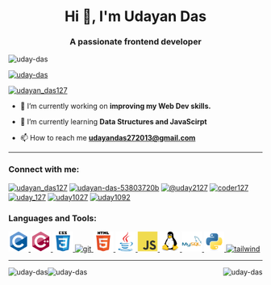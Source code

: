 <h1 align="center">Hi 👋, I'm Udayan Das</h1>
<h3 align="center">A passionate frontend developer</h3>

<p align="left"> <img src="https://komarev.com/ghpvc/?username=uday-das&label=Profile%20views&color=ffbb00&style=flat" alt="uday-das" /> </p>

<p align="left"> <a href="https://github.com/ryo-ma/github-profile-trophy"><img src="https://github-profile-trophy.vercel.app/?username=uday-das" alt="uday-das" /></a> </p>

<p align="left"> <a href="https://twitter.com/udayan_das127" target="blank"><img src="https://img.shields.io/twitter/follow/udayan_das127?logo=twitter&style=for-the-badge" alt="udayan_das127" /></a> </p>

- 🔭 I’m currently working on **improving my Web Dev skills.**

- 🌱 I’m currently learning **Data Structures and JavaScirpt**

- 📫 How to reach me **udayandas272013@gmail.com**

<hr>
<h3 align="left">Connect with me:</h3>
<p align="left">
<a href="https://twitter.com/udayan_das127" target="blank"><img align="center" src="https://raw.githubusercontent.com/rahuldkjain/github-profile-readme-generator/master/src/images/icons/Social/twitter.svg" alt="udayan_das127" height="30" width="40" /></a>
<a href="https://linkedin.com/in/udayan-das-53803720b" target="blank"><img align="center" src="https://raw.githubusercontent.com/rahuldkjain/github-profile-readme-generator/master/src/images/icons/Social/linked-in-alt.svg" alt="udayan-das-53803720b" height="30" width="40" /></a>
<a href="https://medium.com/@uday2127" target="blank"><img align="center" src="https://raw.githubusercontent.com/rahuldkjain/github-profile-readme-generator/master/src/images/icons/Social/medium.svg" alt="@uday2127" height="30" width="40" /></a>
<a href="https://www.codechef.com/users/coder127" target="blank"><img align="center" src="https://cdn.jsdelivr.net/npm/simple-icons@3.1.0/icons/codechef.svg" alt="coder127" height="30" width="40" /></a>
<a href="https://www.hackerrank.com/uday_127" target="blank"><img align="center" src="https://raw.githubusercontent.com/rahuldkjain/github-profile-readme-generator/master/src/images/icons/Social/hackerrank.svg" alt="uday_127" height="30" width="40" /></a>
<a href="https://www.leetcode.com/uday1027" target="blank"><img align="center" src="https://raw.githubusercontent.com/rahuldkjain/github-profile-readme-generator/master/src/images/icons/Social/leet-code.svg" alt="uday1027" height="30" width="40" /></a>
<a href="https://auth.geeksforgeeks.org/user/uday1092" target="blank"><img align="center" src="https://raw.githubusercontent.com/rahuldkjain/github-profile-readme-generator/master/src/images/icons/Social/geeks-for-geeks.svg" alt="uday1092" height="30" width="40" /></a>
</p>

<h3 align="left">Languages and Tools:</h3>
<p align="left"> <a href="https://www.cprogramming.com/" target="_blank" rel="noreferrer"> <img src="https://raw.githubusercontent.com/devicons/devicon/master/icons/c/c-original.svg" alt="c" width="40" height="40"/> </a> <a href="https://www.w3schools.com/cpp/" target="_blank" rel="noreferrer"> <img src="https://raw.githubusercontent.com/devicons/devicon/master/icons/cplusplus/cplusplus-original.svg" alt="cplusplus" width="40" height="40"/> </a> <a href="https://www.w3schools.com/css/" target="_blank" rel="noreferrer"> <img src="https://raw.githubusercontent.com/devicons/devicon/master/icons/css3/css3-original-wordmark.svg" alt="css3" width="40" height="40"/> </a> <a href="https://git-scm.com/" target="_blank" rel="noreferrer"> <img src="https://www.vectorlogo.zone/logos/git-scm/git-scm-icon.svg" alt="git" width="40" height="40"/> </a> <a href="https://www.w3.org/html/" target="_blank" rel="noreferrer"> <img src="https://raw.githubusercontent.com/devicons/devicon/master/icons/html5/html5-original-wordmark.svg" alt="html5" width="40" height="40"/> </a> <a href="https://www.java.com" target="_blank" rel="noreferrer"> <img src="https://raw.githubusercontent.com/devicons/devicon/master/icons/java/java-original.svg" alt="java" width="40" height="40"/> </a> <a href="https://developer.mozilla.org/en-US/docs/Web/JavaScript" target="_blank" rel="noreferrer"> <img src="https://raw.githubusercontent.com/devicons/devicon/master/icons/javascript/javascript-original.svg" alt="javascript" width="40" height="40"/> </a> <a href="https://www.linux.org/" target="_blank" rel="noreferrer"> <img src="https://raw.githubusercontent.com/devicons/devicon/master/icons/linux/linux-original.svg" alt="linux" width="40" height="40"/> </a> <a href="https://www.mysql.com/" target="_blank" rel="noreferrer"> <img src="https://raw.githubusercontent.com/devicons/devicon/master/icons/mysql/mysql-original-wordmark.svg" alt="mysql" width="40" height="40"/> </a> <a href="https://www.python.org" target="_blank" rel="noreferrer"> <img src="https://raw.githubusercontent.com/devicons/devicon/master/icons/python/python-original.svg" alt="python" width="40" height="40"/> </a> <a href="https://tailwindcss.com/" target="_blank" rel="noreferrer"> <img src="https://www.vectorlogo.zone/logos/tailwindcss/tailwindcss-icon.svg" alt="tailwind" width="40" height="40"/> </a> </p>

<hr>
<p><img align="left" style=max-width:90% src="https://github-readme-stats.vercel.app/api?username=uday-das&show_icons=true&theme=merko&locale=en" alt="uday-das" /></p>

<p><img align="right" src="https://github-readme-stats.vercel.app/api/top-langs?username=uday-das&show_icons=true&title_color=229ed5&text_color=ffffff&bg_color=011627&locale=en&layout=compact" alt="uday-das" /></p>

<p><img align="left" src="https://github-readme-streak-stats.herokuapp.com/?user=uday-das&theme=dark" alt="uday-das" /></p>


